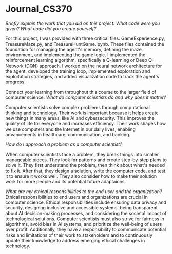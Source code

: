 # Journal_CS370

_Briefly explain the work that you did on this project: What code were you given? What code did you create yourself?_

For this project, I was provided with three critical files: GameExperience.py, TreasureMaze.py, and TreasureHuntGame.ipynb. These files contained the foundation for managing the agent's memory, defining the maze environment, and implementing the game logic. I implemented the reinforcement learning algorithm, specifically a Q-learning or Deep Q-Network (DQN) approach. I worked on the neural network architecture for the agent, developed the training loop, implemented exploration and exploitation strategies, and added visualization code to track the agent's progress. 

Connect your learning from throughout this course to the larger field of computer science:
_What do computer scientists do and why does it matter?_

Computer scientists solve complex problems through computational thinking and technology. Their work is important because it helps create new things in many areas, like AI and cybersecurity. This improves the quality of life for everyone and increases efficiency. Their work shapes how we use computers and the Internet in our daily lives, enabling advancements in healthcare, communication, and banking.

_How do I approach a problem as a computer scientist?_

When computer scientists face a problem, they break things into smaller manageable pieces. They look for patterns and create step-by-step plans to solve it. They first understand the problem, then think about what's needed to fix it. After that, they design a solution, write the computer code, and test it to ensure it works well. They also consider how to make their solution work for more people and its potential future adaptaions. 

_What are my ethical responsibilities to the end user and the organization?_
Ethical responsibilities to end users and organizations are crucial in computer science. Ethical responsibilities include ensuring data privacy and security, designing inclusive and accessible systems, being transparent about AI decision-making processes, and considering the societal impact of technological solutions. Computer scientists must also strive for fairness in algorithms, avoid bias in AI systems, and prioritize the well-being of users over profit. Additionally, they have a responsibility to communicate potential risks and limitations of their work to stakeholders and to continuously update their knowledge to address emerging ethical challenges in technology.
